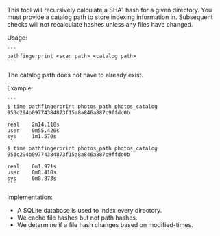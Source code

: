 This tool will recursively calculate a SHA1 hash for a given directory. You must provide a catalog path to store indexing information in. Subsequent checks will not recalculate hashes unless any files have changed.

Usage:

    ```
    pathfingerprint <scan path> <catalog path>
    ```

The catalog path does not have to already exist.

Example:

    ```
    $ time pathfingerprint photos_path photos_catalog
    953c294b09774384873f15a8a846a887c9ffdc0b

    real    2m14.118s
    user    0m55.420s
    sys     1m1.570s

    $ time pathfingerprint photos_path photos_catalog
    953c294b09774384873f15a8a846a887c9ffdc0b

    real    0m1.971s
    user    0m0.418s
    sys     0m0.873s
    ```

Implementation:

- A SQLite database is used to index every directory.
- We cache file hashes but not path hashes.
- We determine if a file hash changes based on modified-times.
